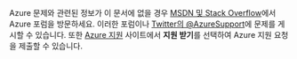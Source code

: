 Azure 문제와 관련된 정보가 이 문서에 없을 경우 [MSDN 및 Stack Overflow](https://azure.microsoft.com/support/forums/)에서 Azure 포럼을 방문하세요. 이러한 포럼이나 [Twitter의 @AzureSupport](https://twitter.com/AzureSupport)에 문제를 게시할 수 있습니다. 또한 [Azure 지원](https://azure.microsoft.com/support/options/) 사이트에서 **지원 받기**를 선택하여 Azure 지원 요청을 제출할 수 있습니다.

